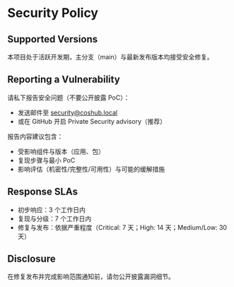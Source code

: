 # Security Policy

## Supported Versions

本项目处于活跃开发期，主分支（main）与最新发布版本均接受安全修复。

## Reporting a Vulnerability

请私下报告安全问题（不要公开披露 PoC）：
- 发送邮件至 security@coshub.local
- 或在 GitHub 开启 Private Security advisory（推荐）

报告内容建议包含：
- 受影响组件与版本（应用、包）
- 复现步骤与最小 PoC
- 影响评估（机密性/完整性/可用性）与可能的缓解措施

## Response SLAs

- 初步响应：3 个工作日内
- 复现与分级：7 个工作日内
- 修复与发布：依据严重程度（Critical: 7 天；High: 14 天；Medium/Low: 30 天）

## Disclosure

在修复发布并完成影响范围通知前，请勿公开披露漏洞细节。

